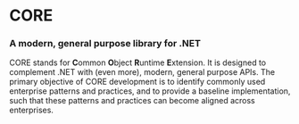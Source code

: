 # CORE

### A modern, general purpose library for .NET

CORE stands for **C**ommon **O**bject **R**untime **E**xtension. It is designed to complement .NET with (even more), modern, general purpose APIs. The primary objective of CORE development is to identify commonly used enterprise patterns and practices, and to provide a baseline implementation, such that these patterns and practices can become aligned across enterprises.
